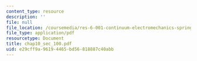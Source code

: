 ```yaml
---
content_type: resource
description: ''
file: null
file_location: /coursemedia/res-6-001-continuum-electromechanics-spring-2009/e29cff9a96194465bd56818887c40abb_chap10_sec_100.pdf
file_type: application/pdf
resourcetype: Document
title: chap10_sec_100.pdf
uid: e29cff9a-9619-4465-bd56-818887c40abb
---
```


